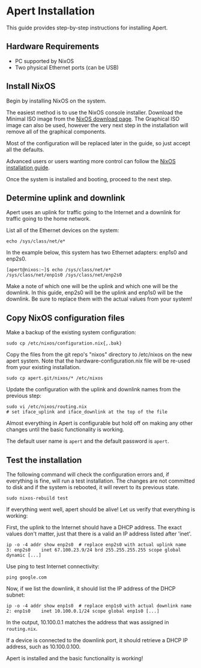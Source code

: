 # Apert Installation

This guide provides step-by-step instructions for installing Apert.

## Hardware Requirements

* PC supported by NixOS
* Two physical Ethernet ports (can be USB)

## Install NixOS

Begin by installing NixOS on the system.

The easiest method is to use the NixOS console installer. Download the Minimal
ISO image from the [NixOS download page](https://nixos.org/download.html). The
Graphical ISO image can also be used, however the very next step in the
installation will remove all of the graphical components.

Most of the configuration will be replaced later in the guide, so just accept
all the defaults.

Advanced users or users wanting more control can follow the [NixOS installation
guide](https://nixos.org/manual/nixos/stable/index.html#ch-installation).

Once the system is installed and booting, proceed to the next step.


## Determine uplink and downlink

Apert uses an uplink for traffic going to the Internet and a downlink for
traffic going to the home network.

List all of the Ethernet devices on the system:

    echo /sys/class/net/e*

In the example below, this system has two Ethernet adapters: enp1s0 and enp2s0.

    [apert@nixos:~]$ echo /sys/class/net/e*
    /sys/class/net/enp1s0 /sys/class/net/enp2s0

Make a note of which one will be the uplink and which one will be the downlink.
In this guide, enp2s0 will be the uplink and enp1s0 will be the downlink. Be
sure to replace them with the actual values from your system!


## Copy NixOS configuration files

Make a backup of the existing system configuration:

    sudo cp /etc/nixos/configuration.nix{,.bak}

Copy the files from the git repo's "nixos" directory to /etc/nixos on the new
apert system. Note that the hardware-configuration.nix file will be re-used
from your existing installation.

    sudo cp apert.git/nixos/* /etc/nixos

Update the configuration with the uplink and downlink names from the previous
step:

    sudo vi /etc/nixos/routing.nix
    # set iface_uplink and iface_downlink at the top of the file

Almost everything in Apert is configurable but hold off on making any other
changes until the basic functionality is working.

The default user name is `apert` and the default password is `apert`.


## Test the installation

The following command will check the configuration errors and, if everything is
fine, will run a test installation. The changes are not committed to disk and
if the system is rebooted, it will revert to its previous state.

    sudo nixos-rebuild test

If everything went well, apert should be alive! Let us verify that everything is working:

First, the uplink to the Internet should have a DHCP address. The exact values
don't matter, just that there is a valid an IP address listed after 'inet'.

    ip -o -4 addr show enp2s0  # replace enp2s0 with actual uplink name
    3: enp2s0    inet 67.100.23.9/24 brd 255.255.255.255 scope global dynamic [...]

Use ping to test Internet connectivity:

    ping google.com

Now, if we list the downlink, it should list the IP address of the DHCP subnet:

    ip -o -4 addr show enp1s0  # replace enp1s0 with actual downlink name
    2: enp1s0    inet 10.100.0.1/24 scope global enp1s0 [...]

In the output, 10.100.0.1 matches the address that was assigned in `routing.nix`.

If a device is connected to the downlink port, it should retrieve a DHCP IP
address, such as 10.100.0.100.

Apert is installed and the basic functionality is working!
